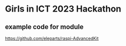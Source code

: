 # Girls in ICT 2023 Hackathon

## example code for module<br/>
https://github.com/eleparts/raspi-AdvancedKit
